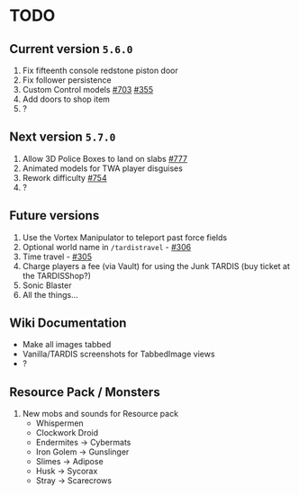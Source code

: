 # TODO

## Current version `5.6.0`

1. Fix fifteenth console redstone piston door
2. Fix follower persistence
3. Custom Control models [#703](https://github.com/eccentricdevotion/TARDIS/issues/703)
   [#355](https://github.com/eccentricdevotion/TARDIS/issues/355)
4. Add doors to shop item
5. ?

## Next version `5.7.0`

1. Allow 3D Police Boxes to land on slabs [#777](https://github.com/eccentricdevotion/TARDIS/issues/777)
2. Animated models for TWA player disguises
3. Rework difficulty [#754](https://github.com/eccentricdevotion/TARDIS/issues/754)
4. ?

## Future versions

1. Use the Vortex Manipulator to teleport past force fields
2. Optional world name in `/tardistravel` - [#306](https://github.com/eccentricdevotion/TARDIS/issues/306)
3. Time travel - [#305](https://github.com/eccentricdevotion/TARDIS/issues/305)
4. Charge players a fee (via Vault) for using the Junk TARDIS (buy ticket at the TARDISShop?)
5. Sonic Blaster
6. All the things...

## Wiki Documentation

* Make all images tabbed
* Vanilla/TARDIS screenshots for TabbedImage views
* ?

## Resource Pack / Monsters

1. New mobs and sounds for Resource pack
    * Whispermen
    * Clockwork Droid
    * Endermites -> Cybermats
    * Iron Golem -> Gunslinger
    * Slimes -> Adipose
    * Husk -> Sycorax
    * Stray -> Scarecrows
